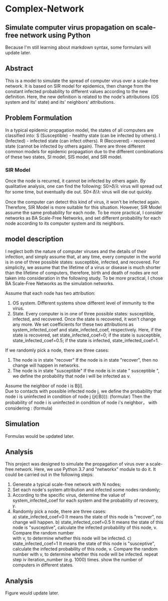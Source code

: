 # Complex-Network
## Simulate computer virus propagation on scale-free network using Python
Because I'm still learning about markdown syntax, some formulars will update later.

## Abstract
This is a model to simulate the spread of computer virus over a scale-free network. It is based on SIR model for epidemics, then change from the constant infected probability to different values according to the new definition. Here, the new definition is related to the node's attributions (OS system and its' state) and its' neighbors’ attributions.

## Problem Formulation
In a typical epidemic propagation model, the states of all computers are classified into: 
S (Susceptible) - healthy state (can be infected by others). 
I (Infected) - infected state (can infect others). 
R (Recovered) - recovered state (cannot be infected by others again). 
There are three different common models for epidemic propagation due to the different combinations of these two states, SI model, SIS model, and SIR model. 

### SIR Model 
Once the node is recurred, it cannot be infected by others again. By qualitative analysis, one can find the following: 
S0>𝛿/𝜆: virus will spread out for some time, but eventually die out. 
S0≤ 𝛿/𝜆: virus will die out quickly. 

Once the computer can detect this kind of virus, it won't be infected again. Therefore, SIR Model is more suitable for this situation. However, SIR Model assume the same probability for each node. To be more practical, I consider networks as BA Scale-Free Networks, and set different probability for each node according to its computer system and its neighbors.  

## model description
I neglect both the nature of computer viruses and the details of their infection, and simply assume that, at any time, every computer in the world is in one of three possible states: susceptible, infected, and recovered. For simplicity, we assume that the lifetime of a virus or disease is much shorter than the lifetime of computers, therefore, birth and death of nodes are not taken into consideration in the following study. To be more practical, I chose BA Scale-Free Networks as the simulation networks. 

Assume that each node has two attribution: 
1) OS system. Different systems show different level of immunity to the virus. 
2) State. Every computer is in one of three possible states: susceptible, infected, and recovered. Once the state is recovered, it won't change any more. 
We set coefficients for these two attributions as ﻿system_infected_coef and ﻿state_infected_coef, respectively. Here, if the state is recovered, set state_infected_coef=0; if the state is susceptible, state_infected_coef=0.5; if the state is infected, state_infected_coef=1. 

If we randomly pick a node, there are three cases: 
1) The node is in state "recover" 
    If the node is in state "recover", then no change will happen in networks. 
2) The node is in state "susceptible" 
    If the node is in state " susceptible ", we define the probability that node i will be infected as v. 

Assume the neighbor of node i is B[i].  
Due to contacts with possible infected node j, we define the probability that node i is uninfected in condition of node j (j∈B(i)): (formular)
Then the probability of node i is uninfected in condition of node i's neighbor， with considering : 
(formula)

## Simulation
Formulas would be updated later.

## Analysis

This project was designed to simulate the propagation of virus over a scale-free network. Here, we use Python 3.7 and "networkx" module to do it. It could be carried out in the following steps: 
1) Generate a typical scale-free network with N nodes;  
2) Set each node's system attribution and infected some nodes randomly; 
3) According to the specific virus, determine the value of system_infected_coef for each system and the probability of recovery, 𝛾.  
4) Randomly pick a node, there are three cases:  
    a) state_infected_coef=0 
        It means the state of this node is "recover", no change will happen. 
    b) state_infected_coef=0.5 
        It means the state of this node is "susceptive", calculate the infected probability of this node, v. Compare the random number  
        with v, to determine whether this node will be infected. 
    c) state_infected_coef=1 
        It means the state of this node is "susceptive", calculate the infected probability of this node, v. Compare the random number 
        with v, to determine whether this node will be infected. repeat step iv iteration_number (e.g. 1000) times. show the number of             computers in different states. 

## Analysis 
Figure would update later.
